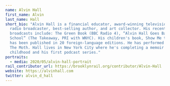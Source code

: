 ```yaml
---
name: Alvin Hall
first_name: Alvin
last_name: Hall
short_bio: "Alvin Hall is a financial educator, award-winning television and
  radio broadcaster, best-selling author, and art collector. His recent
  broadcasts include: The Green Book (BBC Radio 4), “Alvin Hall Goes Back to
  School” (The Takeaway, PRI with WNYC). His children's book, Show Me the Money,
  has been published in 20 foreign-language editions. He has performed on NPR's
  The Moth. Hall lives in New York City where he's completing a memoir of his
  childhood and his first podcast series."
portraits:
  - media: 2020/05/alvin-hall-portrait
rail_contributor_url: https://brooklynrail.org/contributor/Alvin-Hall
website: https://alvinhall.com
twitter: alvin_d_hall
---
```

